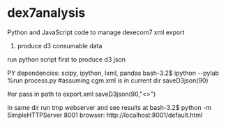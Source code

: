 dex7analysis
============

Python and JavaScript code to manage dexecom7 xml export

1) produce d3 consumable data

run python script first to produce d3 json

PY dependencies: scipy, ipython, lxml, pandas
bash-3.2$ ipython --pylab
%run process.py
#assuming cgm.xml is in current dir
saveD3json(90)

#or pass in path to export.xml
saveD3json(90,"<<path to dexecom export.xml>>")

In same dir run tmp webserver and see results at
bash-3.2$ python -m SimpleHTTPServer 8001
browser: http://localhost:8001/default.html